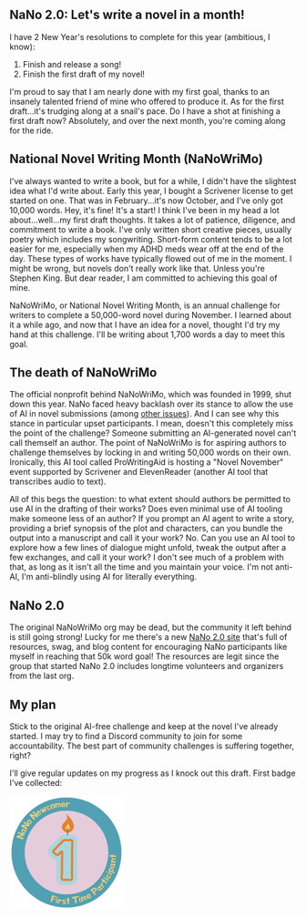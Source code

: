 ## NaNo 2.0: Let's write a novel in a month!

I have 2 New Year's resolutions to complete for this year (ambitious, I know):
1. Finish and release a song!
2. Finish the first draft of my novel!

I'm proud to say that I am nearly done with my first goal, thanks to an insanely talented friend of mine who offered to produce it. As for the first draft...it's trudging along at a snail's pace. Do I have a shot at finishing a first draft now? Absolutely, and over the next month, you're coming along for the ride.

## National Novel Writing Month (NaNoWriMo)

I've always wanted to write a book, but for a while, I didn't have the slightest idea what I'd write about. Early this year, I bought a Scrivener license to get started on one. That was in February...it's now October, and I've only got 10,000 words. Hey, it's fine! It's a start! I think I've been in my head a lot about...well...my first draft thoughts. It takes a lot of patience, diligence, and commitment to write a book. I've only written short creative pieces, usually poetry which includes my songwriting. Short-form content tends to be a lot easier for me, especially when my ADHD meds wear off at the end of the day. These types of works have typically flowed out of me in the moment. I might be wrong, but novels don't really work like that. Unless you're Stephen King. But dear reader, I am committed to achieving this goal of mine.

NaNoWriMo, or National Novel Writing Month, is an annual challenge for writers to complete a 50,000-word novel during November. I learned about it a while ago, and now that I have an idea for a novel, thought I'd try my hand at this challenge. I'll be writing about 1,700 words a day to meet this goal.

## The death of NaNoWriMo

The official nonprofit behind NaNoWriMo, which was founded in 1999, shut down this year. NaNo faced heavy backlash over its stance to allow the use of AI in novel submissions (among [other issues](https://www.the-plottery.com/blog/the-nanowrimo-shutdown-hurts-for-all-the-wrong-reasons)). And I can see why this stance in particular upset participants. I mean, doesn't this completely miss the point of the challenge? Someone submitting an AI-generated novel can't call themself an author. The point of NaNoWriMo is for aspiring authors to challenge themselves by locking in and writing 50,000 words on their own. Ironically, this AI tool called ProWritingAid is hosting a "Novel November" event supported by Scrivener and ElevenReader (another AI tool that transcribes audio to text). 

All of this begs the question: to what extent should authors be permitted to use AI in the drafting of their works? Does even minimal use of AI tooling make someone less of an author? If you prompt an AI agent to write a story, providing a brief synopsis of the plot and characters, can you bundle the output into a manuscript and call it your work? No. Can you use an AI tool to explore how a few lines of dialogue might unfold, tweak the output after a few exchanges, and call it your work? I don't see much of a problem with that, as long as it isn't all the time and you maintain your voice. I'm not anti-AI, I'm anti-blindly using AI for literally everything.

## NaNo 2.0

The original NaNoWriMo org may be dead, but the community it left behind is still going strong! Lucky for me there's a new [NaNo 2.0 site](https://nano2.org/) that's full of resources, swag, and blog content for encouraging NaNo participants like myself in reaching that 50k word goal! The resources are legit since the group that started NaNo 2.0 includes longtime volunteers and organizers from the last org.


## My plan

Stick to the original AI-free challenge and keep at the novel I've already started. I may try to find a Discord community to join for some accountability. The best part of community challenges is suffering together, right?

I'll give regular updates on my progress as I knock out this draft. First badge I've collected:

<img src="/images/nano-newcomer.png" alt="NaNoWriMo Newbie Badge" width="200px" class="center" />

